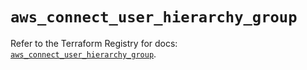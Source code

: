 # `aws_connect_user_hierarchy_group`

Refer to the Terraform Registry for docs: [`aws_connect_user_hierarchy_group`](https://registry.terraform.io/providers/hashicorp/aws/6.0.0/docs/resources/connect_user_hierarchy_group).
